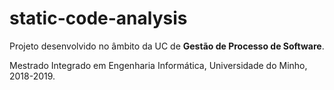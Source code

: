 # static-code-analysis

Projeto desenvolvido no âmbito da UC de __Gestão de Processo de Software__.

Mestrado Integrado em Engenharia Informática, Universidade do Minho, 2018-2019.
